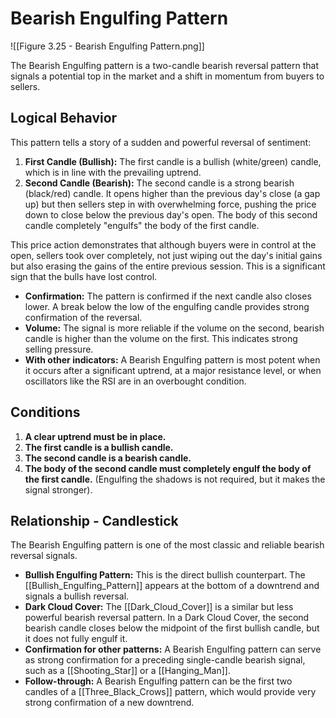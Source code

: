 # Bearish Engulfing Pattern

![[Figure 3.25 - Bearish Engulfing Pattern.png]]

The Bearish Engulfing pattern is a two-candle bearish reversal pattern that signals a potential top in the market and a shift in momentum from buyers to sellers.

## Logical Behavior

This pattern tells a story of a sudden and powerful reversal of sentiment:

1.  **First Candle (Bullish):** The first candle is a bullish (white/green) candle, which is in line with the prevailing uptrend.
2.  **Second Candle (Bearish):** The second candle is a strong bearish (black/red) candle. It opens higher than the previous day's close (a gap up) but then sellers step in with overwhelming force, pushing the price down to close below the previous day's open. The body of this second candle completely "engulfs" the body of the first candle.

This price action demonstrates that although buyers were in control at the open, sellers took over completely, not just wiping out the day's initial gains but also erasing the gains of the entire previous session. This is a significant sign that the bulls have lost control.

- **Confirmation:** The pattern is confirmed if the next candle also closes lower. A break below the low of the engulfing candle provides strong confirmation of the reversal.
- **Volume:** The signal is more reliable if the volume on the second, bearish candle is higher than the volume on the first. This indicates strong selling pressure.
- **With other indicators:** A Bearish Engulfing pattern is most potent when it occurs after a significant uptrend, at a major resistance level, or when oscillators like the RSI are in an overbought condition.

## Conditions

1.  **A clear uptrend must be in place.**
2.  **The first candle is a bullish candle.**
3.  **The second candle is a bearish candle.**
4.  **The body of the second candle must completely engulf the body of the first candle.** (Engulfing the shadows is not required, but it makes the signal stronger).

## Relationship - Candlestick

The Bearish Engulfing pattern is one of the most classic and reliable bearish reversal signals.

- **Bullish Engulfing Pattern:** This is the direct bullish counterpart. The [[Bullish_Engulfing_Pattern]] appears at the bottom of a downtrend and signals a bullish reversal.
- **Dark Cloud Cover:** The [[Dark_Cloud_Cover]] is a similar but less powerful bearish reversal pattern. In a Dark Cloud Cover, the second bearish candle closes below the midpoint of the first bullish candle, but it does not fully engulf it.
- **Confirmation for other patterns:** A Bearish Engulfing pattern can serve as strong confirmation for a preceding single-candle bearish signal, such as a [[Shooting_Star]] or a [[Hanging_Man]].
- **Follow-through:** A Bearish Engulfing pattern can be the first two candles of a [[Three_Black_Crows]] pattern, which would provide very strong confirmation of a new downtrend.
